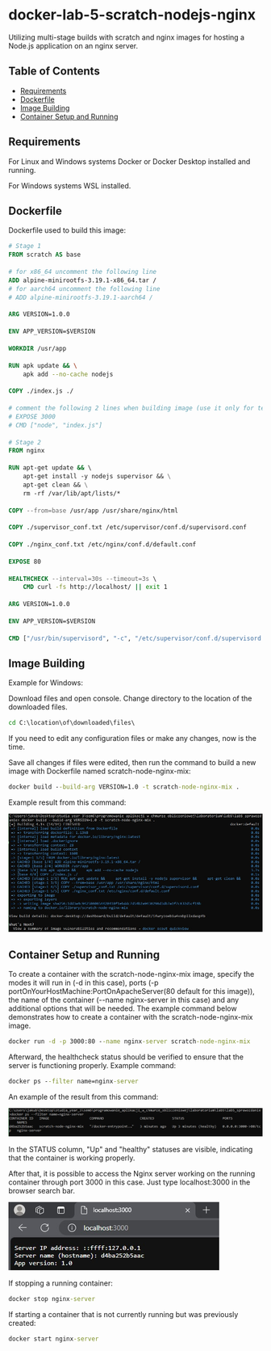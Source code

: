 # docker-lab-5-scratch-nodejs-nginx
Utilizing multi-stage builds with scratch and nginx images for hosting a Node.js application on an nginx server.

## Table of Contents

- [Requirements](#requirements)
- [Dockerfile](#dockerfile)
- [Image Building](#image-building)
- [Container Setup and Running](#container-setup-and-running)

## Requirements

For Linux and Windows systems Docker or Docker Desktop installed and running.

For Windows systems WSL installed.

## Dockerfile

Dockerfile used to build this image:

```dockerfile
# Stage 1
FROM scratch AS base

# for x86_64 uncomment the following line
ADD alpine-minirootfs-3.19.1-x86_64.tar /
# for aarch64 uncomment the following line
# ADD alpine-minirootfs-3.19.1-aarch64 /

ARG VERSION=1.0.0

ENV APP_VERSION=$VERSION

WORKDIR /usr/app

RUN apk update && \
    apk add --no-cache nodejs
    
COPY ./index.js ./

# comment the following 2 lines when building image (use it only for testing stage 1 - comment stage 2 in this case)
# EXPOSE 3000
# CMD ["node", "index.js"]

# Stage 2
FROM nginx

RUN apt-get update && \ 
    apt-get install -y nodejs supervisor && \
    apt-get clean && \
    rm -rf /var/lib/apt/lists/*

COPY --from=base /usr/app /usr/share/nginx/html

COPY ./supervisor_conf.txt /etc/supervisor/conf.d/supervisord.conf

COPY ./nginx_conf.txt /etc/nginx/conf.d/default.conf

EXPOSE 80

HEALTHCHECK --interval=30s --timeout=3s \
    CMD curl -fs http://localhost/ || exit 1

ARG VERSION=1.0.0

ENV APP_VERSION=$VERSION

CMD ["/usr/bin/supervisord", "-c", "/etc/supervisor/conf.d/supervisord.conf"]
```

## Image Building

Example for Windows:

Download files and open console. Change directory to the location of the downloaded files.

```cmd
cd C:\location\of\downloaded\files\
```

If you need to edit any configuration files or make any changes, now is the time.

Save all changes if files were edited, then run the command to build a new image with Dockerfile named scratch-node-nginx-mix:

```cmd
docker build --build-arg VERSION=1.0 -t scratch-node-nginx-mix .
```
Example result from this command:

![Image Build](screenshots/image_build.jpg)

## Container Setup and Running

To create a container with the scratch-node-nginx-mix image, specify the modes it will run in (-d in this case), ports (-p portOnYourHostMachine:PortOnApacheServer(80 default for this image)), the name of the container (--name nginx-server in this case) and any additional options that will be needed. The example command below demonstrates how to create a container with the scratch-node-nginx-mix image.

```cmd
docker run -d -p 3000:80 --name nginx-server scratch-node-nginx-mix
```

Afterward, the healthcheck status should be verified to ensure that the server is functioning properly. Example command:

```cmd
docker ps --filter name=nginx-server
```

An example of the result from this command:

![Healthy](screenshots/healthy.jpg)

In the STATUS column, "Up" and "healthy" statuses are visible, indicating that the container is working properly.

After that, it is possible to access the Nginx server working on the running container through port 3000 in this case. Just type localhost:3000 in the browser search bar.

![Custom Server Home Page](screenshots/custom_server_home_page.jpg)

If stopping a running container:

```cmd
docker stop nginx-server
```

If starting a container that is not currently running but was previously created:

```cmd
docker start nginx-server
```

